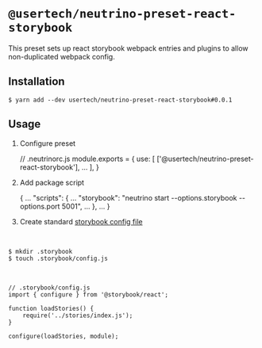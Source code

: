 # `@usertech/neutrino-preset-react-storybook`

This preset sets up react storybook webpack entries and plugins to allow non-duplicated webpack config.


## Installation

    $ yarn add --dev usertech/neutrino-preset-react-storybook#0.0.1


## Usage

1. Configure preset

    // .neutrinorc.js
    module.exports = {
        use: [
            ['@usertech/neutrino-preset-react-storybook'],
            ...
        ],
    }

2. Add package script


    {
      ...
      "scripts": {
        ...
        "storybook": "neutrino start --options.storybook --options.port 5001",
        ...
      },
      ...
    }


3. Create standard [storybook config file](https://github.com/storybooks/storybook/blob/v3.4.11/docs/src/pages/basics/guide-react/index.md#create-the-config-file)

&nbsp;

    $ mkdir .storybook
    $ touch .storybook/config.js

&nbsp;

    // .storybook/config.js
    import { configure } from '@storybook/react';

    function loadStories() {
    	require('../stories/index.js');
    }

    configure(loadStories, module);

